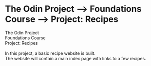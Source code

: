 # The Odin Project ⟶ Foundations Course ⟶ Project: Recipes
The Odin Project<br>
Foundations Course<br>
Project: Recipes<br>
<br>
In this project, a basic recipe website is built.<br>
The website will contain a main index page with links to a few recipes.
